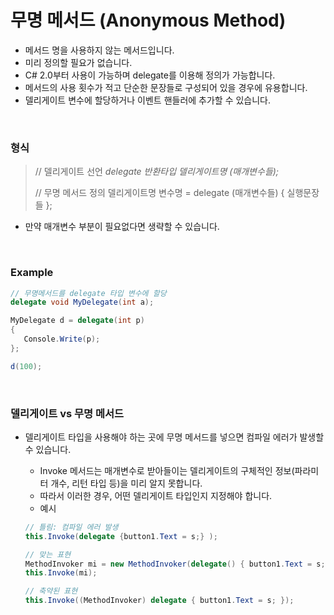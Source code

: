 # 무명 메서드 (Anonymous Method)

* 메서드 명을 사용하지 않는 메서드입니다.
* 미리 정의할 필요가 없습니다.
* C# 2.0부터 사용이 가능하며 delegate를 이용해 정의가 가능합니다.
* 메서드의 사용 횟수가 적고 단순한 문장들로 구성되어 있을 경우에 유용합니다.
* 델리게이트 변수에 할당하거나 이벤트 핸들러에 추가할 수 있습니다.

<br>

### 형식

> // 델리게이트 선언
> *delegate 반환타입 델리게이트명 (매개변수들);*
>
> 
>
> // 무명 메서드 정의
> 델리게이트명 변수명 = delegate (매개변수들) { 실행문장들 };

* 만약 매개변수 부분이 필요없다면 생략할 수 있습니다.

<br>

### Example

```c#
// 무명메서드를 delegate 타입 변수에 할당
delegate void MyDelegate(int a);

MyDelegate d = delegate(int p) 
{ 
   Console.Write(p); 
};

d(100);
```

<br>

### 델리게이트 vs 무명 메서드

* 델리게이트 타입을 사용해야 하는 곳에 무명 메서드를 넣으면 컴파일 에러가 발생할 수 있습니다.

  * Invoke 메서드는 매개변수로 받아들이는 델리게이트의 구체적인 정보(파라미터 개수, 리턴 타입 등)을 미리 알지 못합니다.
  * 따라서 이러한 경우, 어떤 델리게이트 타입인지 지정해야 합니다.
  * 예시

  ```c#
  // 틀림: 컴파일 에러 발생
  this.Invoke(delegate {button1.Text = s;} );
  
  // 맞는 표현 
  MethodInvoker mi = new MethodInvoker(delegate() { button1.Text = s; });
  this.Invoke(mi);
  
  // 축약된 표현
  this.Invoke((MethodInvoker) delegate { button1.Text = s; });
  ```

  

